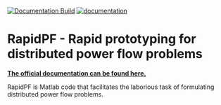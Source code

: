 [![Documentation Build](https://github.com/KIT-IAI/rapidPF/workflows/github-pages/badge.svg)](https://github.com/KIT-IAI/rapidPF/actions?query=workflow%3Agithub-pages)
[![documentation](https://img.shields.io/badge/docs-stable-blue)](https://kit-iai.github.io/rapidPF/)


# RapidPF - Rapid prototyping for distributed power flow problems

[__The official documentation can be found here.__](https://kit-iai.github.io/rapidPF/)

RapidPF is Matlab code that facilitates the laborious task of formulating distributed power flow problems.
